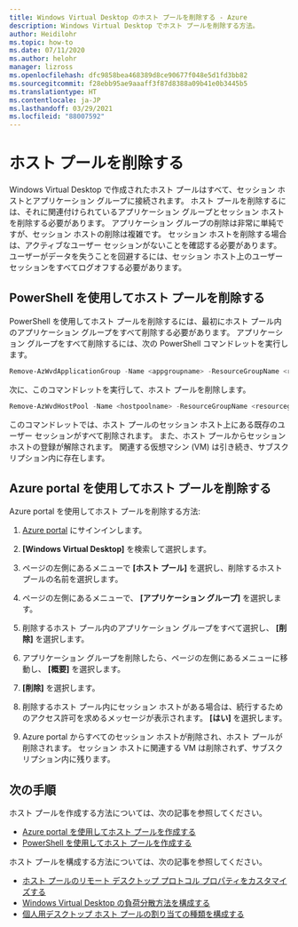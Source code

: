 ```yaml
---
title: Windows Virtual Desktop のホスト プールを削除する - Azure
description: Windows Virtual Desktop でホスト プールを削除する方法。
author: Heidilohr
ms.topic: how-to
ms.date: 07/11/2020
ms.author: helohr
manager: lizross
ms.openlocfilehash: dfc9858bea468389d8ce90677f048e5d1fd3bb82
ms.sourcegitcommit: f28ebb95ae9aaaff3f87d8388a09b41e0b3445b5
ms.translationtype: HT
ms.contentlocale: ja-JP
ms.lasthandoff: 03/29/2021
ms.locfileid: "88007592"
---
```

# <a name="delete-a-host-pool"></a>ホスト プールを削除する

Windows Virtual Desktop で作成されたホスト プールはすべて、セッション ホストとアプリケーション グループに接続されます。 ホスト プールを削除するには、それに関連付けられているアプリケーション グループとセッション ホストを削除する必要があります。 アプリケーション グループの削除は非常に単純ですが、セッション ホストの削除は複雑です。 セッション ホストを削除する場合は、アクティブなユーザー セッションがないことを確認する必要があります。 ユーザーがデータを失うことを回避するには、セッション ホスト上のユーザー セッションをすべてログオフする必要があります。

## <a name="delete-a-host-pool-with-powershell"></a>PowerShell を使用してホスト プールを削除する

PowerShell を使用してホスト プールを削除するには、最初にホスト プール内のアプリケーション グループをすべて削除する必要があります。 アプリケーション グループをすべて削除するには、次の PowerShell コマンドレットを実行します。

```powershell
Remove-AzWvdApplicationGroup -Name <appgroupname> -ResourceGroupName <resourcegroupname>
```

次に、このコマンドレットを実行して、ホスト プールを削除します。

```powershell
Remove-AzWvdHostPool -Name <hostpoolname> -ResourceGroupName <resourcegroupname> -Force:$true
```

このコマンドレットでは、ホスト プールのセッション ホスト上にある既存のユーザー セッションがすべて削除されます。 また、ホスト プールからセッション ホストの登録が解除されます。 関連する仮想マシン (VM) は引き続き、サブスクリプション内に存在します。

## <a name="delete-a-host-pool-with-the-azure-portal"></a>Azure portal を使用してホスト プールを削除する

Azure portal を使用してホスト プールを削除する方法:

1. [Azure portal](https://portal.azure.com/) にサインインします。

2. **[Windows Virtual Desktop]** を検索して選択します。

3. ページの左側にあるメニューで **[ホスト プール]** を選択し、削除するホスト プールの名前を選択します。

4. ページの左側にあるメニューで、 **[アプリケーション グループ]** を選択します。

5. 削除するホスト プール内のアプリケーション グループをすべて選択し、 **[削除]** を選択します。

6. アプリケーション グループを削除したら、ページの左側にあるメニューに移動し、 **[概要]** を選択します。

7. **[削除]** を選択します。

8. 削除するホスト プール内にセッション ホストがある場合は、続行するためのアクセス許可を求めるメッセージが表示されます。 **[はい]** を選択します。

9. Azure portal からすべてのセッション ホストが削除され、ホスト プールが削除されます。 セッション ホストに関連する VM は削除されず、サブスクリプション内に残ります。

## <a name="next-steps"></a>次の手順

ホスト プールを作成する方法については、次の記事を参照してください。

- [Azure portal を使用してホスト プールを作成する](create-host-pools-azure-marketplace.md)
- [PowerShell を使用してホスト プールを作成する](create-host-pools-powershell.md)

ホスト プールを構成する方法については、次の記事を参照してください。

- [ホスト プールのリモート デスクトップ プロトコル プロパティをカスタマイズする](customize-rdp-properties.md)
- [Windows Virtual Desktop の負荷分散方法を構成する](configure-host-pool-load-balancing.md)
- [個人用デスクトップ ホスト プールの割り当ての種類を構成する](configure-host-pool-personal-desktop-assignment-type.md)